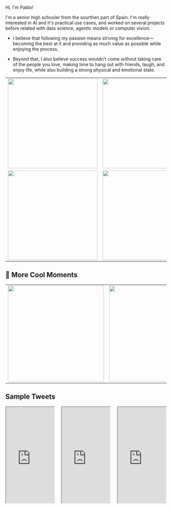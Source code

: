 Hi, I'm Pablo!

I'm a senior high schooler from the sourthen part of Spain. I'm really interested in AI and it's practical use cases, and worked on several projects before related with data science, agentic models or computer vision.

- I believe that following my passion means striving for excellence—becoming the best at it and providing as much value as possible while enjoying the process.

- Beyond that, I also believe success wouldn't come without taking care of the people you love, making time to hang out with friends, laugh, and enjoy life, while also building a strong physical and emotional state.

<div align="center">
  <table>
    <tr>
      <td><img src="https://github.com/user-attachments/assets/e1bab06a-e6be-44fd-9a74-3609660cc9e1" width="280px"></td>
      <td><img src="https://github.com/user-attachments/assets/2ad40be4-d9c6-48de-8346-0b6b966e5190" width="280px"></td>
    </tr>
    <tr>
      <td><img src="https://github.com/user-attachments/assets/6b7de077-e6ae-4d34-bd9c-f0480bc44074" width="280px"></td>
      <td><img src="https://github.com/user-attachments/assets/5ab7d4a3-90dd-4e87-9716-bc1a95643bdd" width="280px"></td>
    </tr>
  </table>
</div>

## 📸 More Cool Moments  
<div align="center">
  <table>
    <tr>
      <td><img src="https://github.com/user-attachments/assets/5010ccf0-ad0d-45e2-b920-57569dfdf98a" width="300px"></td>
      <td><img src="https://github.com/user-attachments/assets/6efdb2ff-2596-45e3-b03f-d68ed9a977ea" width="300px"></td>
      <td><img src="https://github.com/user-attachments/assets/71816eb3-b5a4-4b53-8dc2-d6c24a346097" width="300px"></td>
    </tr>
  </table>
</div>

## Sample Tweets

<div style="display: flex; justify-content: space-between;">
  <iframe src="https://x.com/pablocpz_ai/status/1704943871602393393" style="width: 30%; height: 300px;"></iframe>
  <iframe src="https://x.com/pablocpz_ai/status/1708445332252635550" style="width: 30%; height: 300px;"></iframe>
  <iframe src="https://x.com/pablocpz_ai/status/1808257926680699034" style="width: 30%; height: 300px;"></iframe>
</div>


<!--
**pablocpz/pablocpz** is a ✨ _special_ ✨ repository because its `README.md` (this file) appears on your GitHub profile.

Here are some ideas to get you started:

- 🔭 I’m currently working on ...
- 🌱 I’m currently learning ...
- 👯 I’m looking to collaborate on ...
- 🤔 I’m looking for help with ...
- 💬 Ask me about ...
- 📫 How to reach me: ...
- 😄 Pronouns: ...
- ⚡ Fun fact: ...
-->
